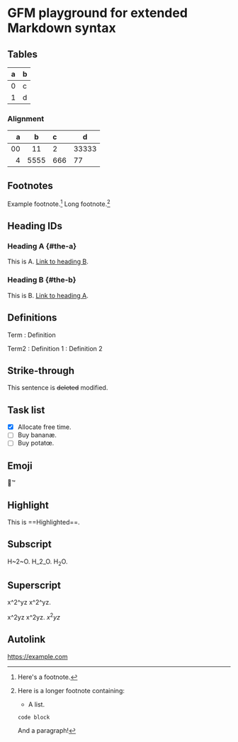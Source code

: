 # GFM playground for extended Markdown syntax

## Tables

| a   | b   |
| --- | --- |
| 0   | c   |
| 1   | d   |

### Alignment

|    a |   b   | c    | d     |
| ---: | :---: | :--- | ----- |
|   00 |  11   | 2    | 33333 |
|    4 | 5555  | 666  | 77    |

## Footnotes

Example footnote.[^1] Long footnote.[^2]

[^1]: Here's a footnote.
[^2]: Here is a longer footnote containing:

	- A list.

	```
	code block
  	```

	And a paragraph!

## Heading IDs

### Heading A {#the-a}

This is A. [Link to heading B](#the-b).

### Heading B {#the-b}

This is B. [Link to heading A](#the-a).

## Definitions

Term
: Definition

Term2
: Definition 1
: Definition 2

## Strike-through

This sentence is ~~deleted~~ modified.

## Task list

- [x] Allocate free time.
- [ ] Buy bananæ.
- [ ] Buy potatœ.

## Emoji

🗿:tm:

## Highlight

This is ==Highlighted==.

## Subscript

H~2~O. H_2_O. $\text{H}_2\text{O}$.

## Superscript

x^2^yz x^2^yz.

x^2yz x^2yz. $x^2yz$

## Autolink

https://example.com
